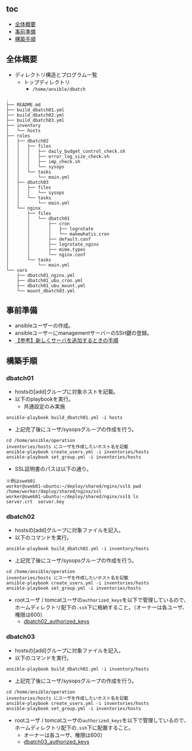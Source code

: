 ## toc
* [全体概要](#全体概要)
* [事前準備](#事前準備)
* [構築手順](#構築手順)

## 全体概要
* ディレクトリ構造とプログラム一覧
	* トップディレクトリ
		* `/home/ansible/dbatch`

```
.
├── README.md
├── build_dbatch01.yml
├── build_dbatch02.yml
├── build_dbatch03.yml
├── inventory
│   └── hosts
├── roles
│   ├── dbatch02
│   │   ├── files
│   │   │   ├── daily_budget_control_check.sh
│   │   │   ├── error_log_size_check.sh
│   │   │   ├── imp_check.sh
│   │   │   └── sysops
│   │   └── tasks
│   │       └── main.yml
│   ├── dbatch03
│   │   ├── files
│   │   │   └── sysops
│   │   └── tasks
│   │       └── main.yml
│   └── nginx
│       ├── files
│       │   └── dbatch01
│       │       ├── cron
│       │       │   ├── logrotate
│       │       │   └── makewhatis.cron
│       │       ├── default.conf
│       │       ├── logrotate_nginx
│       │       ├── mime.types
│       │       └── nginx.conf
│       └── tasks
│           └── main.yml
└── vars
    ├── dbatch01_nginx.yml
    ├── dbatch01_ubu_cron.yml
    ├── dbatch01_ubu_mount.yml
    └── mount_dbatch03.yml
```

## 事前準備
* ansibleユーザーの作成。
* ansibleユーザーにmanagementサーバーのSSH鍵の登録。
* [【参考】新しくサーバを追加するときの手順](https://qiita.com/hogepiyo/items/e698036e52661c333f4c)

## 構築手順
### dbatch01
* hostsの[add]グループに対象ホストを記載。
* 以下のplaybookを実行。
	* 共通設定のみ実施

```
ansible-playbook build_dbatch01.yml -i hosts
```

* 上記完了後にユーザ/sysopsグループの作成を行う。

```
cd /home/ansible/operation
inventories/hosts にユーザを作成したいホスト名を記載
ansible-playbook create_users.yml -i inventories/hosts
ansible-playbook set_group.yml -i inventories/hosts
```

* SSL証明書のパスは以下の通り。

```
※例はsweb01
worker@sweb01-ubuntu:~/deploy/shared/nginx/ssl$ pwd
/home/worker/deploy/shared/nginx/ssl
worker@sweb01-ubuntu:~/deploy/shared/nginx/ssl$ ls
server.crt  server.key
```


### dbatch02
* hostsの[add]グループに対象ファイルを記入。
* 以下のコマンドを実行。

```
ansible-playbook build_dbatch02.yml -i inventory/hosts
```

* 上記完了後にユーザ/sysopsグループの作成を行う。

```
cd /home/ansible/operation
inventories/hosts にユーザを作成したいホスト名を記載
ansible-playbook create_users.yml -i inventories/hosts
ansible-playbook set_group.yml -i inventories/hosts
```

* rootユーザ / tomcatユーザの`authorized_keys`を以下で管理しているので、ホームディレクトリ配下の`.ssh`下に格納すること。（オーナーは各ユーザ、権限は600）
	* [dbatch02_authorized_keys](https://github.com/FullSpeedInc/admatrix_docs_infrastructure/tree/master/configuration_management/dbatch/dbatch02)

### dbatch03
* hostsの[add]グループに対象ファイルを記入。
* 以下のコマンドを実行。

```
ansible-playbook build_dbatch02.yml -i inventory/hosts
```

* 上記完了後にユーザ/sysopsグループの作成を行う。

```
cd /home/ansible/operation
inventories/hosts にユーザを作成したいホスト名を記載
ansible-playbook create_users.yml -i inventories/hosts
ansible-playbook set_group.yml -i inventories/hosts
```

* rootユーザ / tomcatユーザの`authorized_keys`を以下で管理しているので、ホームディレクトリ配下の`.ssh`下に配置すること。
	* オーナーは各ユーザ、権限は600）
	* [dbatch03_authorized_keys](https://github.com/FullSpeedInc/admatrix_docs_infrastructure/tree/master/configuration_management/dbatch/dbatch03)